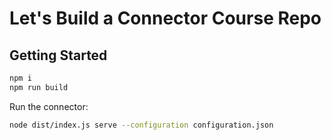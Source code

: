 # Let's Build a Connector Course Repo

## Getting Started

```sh
npm i
npm run build
```

Run the connector:

```sh
node dist/index.js serve --configuration configuration.json
```